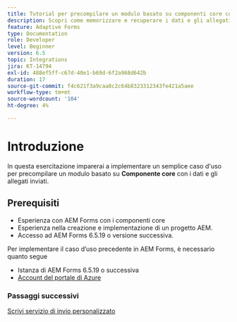 ```yaml
---
title: Tutorial per precompilare un modulo basato su componenti core con dati e allegati
description: Scopri come memorizzare e recuperare i dati e gli allegati dei moduli adattivi dall’account di archiviazione Azure.
feature: Adaptive Forms
type: Documentation
role: Developer
level: Beginner
version: 6.5
topic: Integrations
jira: KT-14794
exl-id: 488ef5ff-c67d-40e1-b69d-6f2a968d642b
duration: 17
source-git-commit: f4c621f3a9caa8c2c64b8323312343fe421a5aee
workflow-type: tm+mt
source-wordcount: '104'
ht-degree: 4%

---
```


# Introduzione

In questa esercitazione imparerai a implementare un semplice caso d&#39;uso per precompilare un modulo basato su **Componente core** con i dati e gli allegati inviati.

## Prerequisiti

* Esperienza con AEM Forms con i componenti core
* Esperienza nella creazione e implementazione di un progetto AEM.
* Accesso ad AEM Forms 6.5.19 o versione successiva.

Per implementare il caso d’uso precedente in AEM Forms, è necessario quanto segue

* Istanza di AEM Forms 6.5.19 o successiva
* [Account del portale di Azure](https://portal.azure.com/)


### Passaggi successivi

[Scrivi servizio di invio personalizzato](./create-custom-submit.md)
